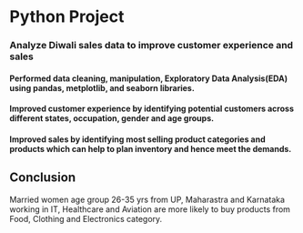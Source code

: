 # Python Project
### Analyze Diwali sales data to improve customer experience and sales
#### Performed data cleaning, manipulation, Exploratory Data Analysis(EDA) using pandas, metplotlib, and seaborn libraries.
#### Improved customer experience by identifying potential customers across different states, occupation, gender and age groups.
#### Improved sales by identifying most selling product categories and products which can help to plan inventory and hence meet the demands.

## Conclusion 
Married women age group 26-35 yrs from UP,  Maharastra and Karnataka working in IT, Healthcare and Aviation are more likely to buy products from Food, Clothing and Electronics category.
